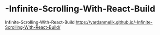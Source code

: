 # -Infinite-Scrolling-With-React-Build
 Infinite-Scrolling-With-React-Build
https://vardanmelik.github.io/-Infinite-Scrolling-With-React-Build/
